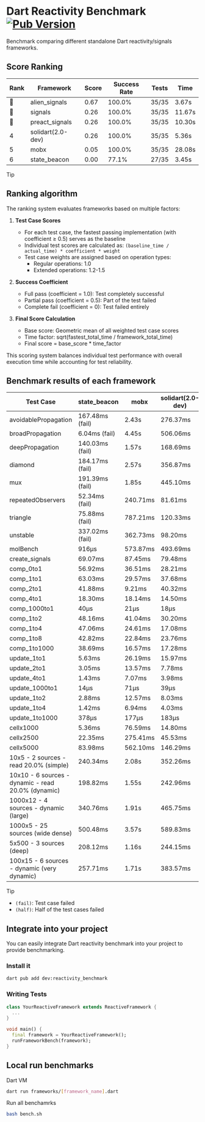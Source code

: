 # Dart Reactivity Benchmark [![Pub Version](https://img.shields.io/pub/v/reactivity_benchmark)](https://pub.dev/packages/reactivity_benchmark)

Benchmark comparing different standalone Dart reactivity/signals frameworks.

## Score Ranking

<!-- ranking start -->
| Rank | Framework | Score | Success Rate | Tests | Time |
|------|-----------|-------|--------------|-------|------|
| 🥇 | alien_signals | 0.67 | 100.0% | 35/35 | 3.67s |
| 🥈 | signals | 0.26 | 100.0% | 35/35 | 11.67s |
| 🥉 | preact_signals | 0.26 | 100.0% | 35/35 | 10.30s |
| 4 | solidart(2.0-dev) | 0.26 | 100.0% | 35/35 | 5.36s |
| 5 | mobx | 0.05 | 100.0% | 35/35 | 28.08s |
| 6 | state_beacon | 0.00 | 77.1% | 27/35 | 3.45s |

<!-- ranking end -->

> [!TIP]
> ## Ranking algorithm
>
> The ranking system evaluates frameworks based on multiple factors:
>
> 1. **Test Case Scores**
>    - For each test case, the fastest passing implementation (with coefficient ≥ 0.5) serves as the baseline
>    - Individual test scores are calculated as: `(baseline_time / actual_time) * coefficient * weight`
>    - Test case weights are assigned based on operation types:
>      - Regular operations: 1.0
>      - Extended operations: 1.2-1.5
>
> 2. **Success Coefficient**
>    - Full pass (coefficient = 1.0): Test completely successful
>    - Partial pass (coefficient = 0.5): Part of the test failed
>    - Complete fail (coefficient = 0): Test failed entirely
>
> 3. **Final Score Calculation**
>    - Base score: Geometric mean of all weighted test case scores
>    - Time factor: sqrt(fastest_total_time / framework_total_time)
>    - Final score = base_score * time_factor
>
> This scoring system balances individual test performance with overall execution time while accounting for test reliability.

## Benchmark results of each framework

<!-- test-case start -->
| Test Case | state_beacon | mobx | solidart(2.0-dev) | preact_signals | signals | alien_signals |
|---|---|---|---|---|---|---|
| avoidablePropagation | 167.48ms (fail) | 2.43s | 276.37ms | 198.49ms | 207.44ms | 185.71ms |
| broadPropagation | 6.04ms (fail) | 4.45s | 506.06ms | 496.50ms | 452.85ms | 345.65ms |
| deepPropagation | 140.03ms (fail) | 1.57s | 168.69ms | 177.05ms | 175.15ms | 125.64ms |
| diamond | 184.17ms (fail) | 2.57s | 356.87ms | 297.28ms | 279.43ms | 229.99ms |
| mux | 191.39ms (fail) | 1.85s | 445.10ms | 401.64ms | 451.19ms | 365.98ms |
| repeatedObservers | 52.34ms (fail) | 240.71ms | 81.61ms | 41.23ms | 44.57ms | 45.51ms |
| triangle | 75.88ms (fail) | 787.21ms | 120.33ms | 102.86ms | 101.52ms | 84.89ms |
| unstable | 337.02ms (fail) | 362.73ms | 98.20ms | 74.73ms | 79.11ms | 67.22ms |
| molBench | 916μs | 573.87ms | 493.69ms | 489.20ms | 485.91ms | 487.20ms |
| create_signals | 69.07ms | 87.45ms | 79.48ms | 5.29ms | 26.14ms | 26.89ms |
| comp_0to1 | 56.92ms | 36.51ms | 28.21ms | 17.54ms | 11.52ms | 8.81ms |
| comp_1to1 | 63.03ms | 29.57ms | 37.68ms | 13.38ms | 20.24ms | 4.16ms |
| comp_2to1 | 41.88ms | 9.21ms | 40.32ms | 12.63ms | 8.46ms | 2.33ms |
| comp_4to1 | 18.30ms | 18.14ms | 14.50ms | 14.50ms | 2.83ms | 7.51ms |
| comp_1000to1 | 40μs | 21μs | 18μs | 5μs | 8μs | 4μs |
| comp_1to2 | 48.16ms | 41.04ms | 30.20ms | 17.82ms | 14.37ms | 10.56ms |
| comp_1to4 | 47.06ms | 24.61ms | 17.08ms | 33.16ms | 7.05ms | 12.02ms |
| comp_1to8 | 42.82ms | 22.84ms | 23.76ms | 7.11ms | 6.74ms | 4.89ms |
| comp_1to1000 | 38.69ms | 16.57ms | 17.28ms | 4.69ms | 4.18ms | 3.47ms |
| update_1to1 | 5.63ms | 26.19ms | 15.97ms | 8.63ms | 8.90ms | 10.28ms |
| update_2to1 | 3.05ms | 13.57ms | 7.78ms | 4.32ms | 4.50ms | 2.71ms |
| update_4to1 | 1.43ms | 7.07ms | 3.98ms | 2.15ms | 2.24ms | 2.51ms |
| update_1000to1 | 14μs | 71μs | 39μs | 21μs | 22μs | 26μs |
| update_1to2 | 2.88ms | 12.57ms | 8.03ms | 4.63ms | 4.49ms | 5.07ms |
| update_1to4 | 1.42ms | 6.94ms | 4.03ms | 2.17ms | 2.24ms | 2.46ms |
| update_1to1000 | 378μs | 177μs | 183μs | 158μs | 42μs | 47μs |
| cellx1000 | 5.36ms | 76.59ms | 14.80ms | 9.90ms | 10.62ms | 7.16ms |
| cellx2500 | 22.35ms | 275.41ms | 45.53ms | 27.89ms | 31.97ms | 19.44ms |
| cellx5000 | 83.98ms | 562.10ms | 146.29ms | 78.11ms | 69.26ms | 53.79ms |
| 10x5 - 2 sources - read 20.0% (simple) | 240.34ms | 2.08s | 352.26ms | 438.36ms | 511.24ms | 226.93ms |
| 10x10 - 6 sources - dynamic - read 20.0% (dynamic) | 198.82ms | 1.55s | 242.96ms | 268.68ms | 279.91ms | 173.78ms |
| 1000x12 - 4 sources - dynamic (large) | 340.76ms | 1.91s | 465.75ms | 3.69s | 4.07s | 284.07ms |
| 1000x5 - 25 sources (wide dense) | 500.48ms | 3.57s | 589.83ms | 2.69s | 3.59s | 410.76ms |
| 5x500 - 3 sources (deep) | 208.12ms | 1.16s | 244.15ms | 228.68ms | 225.26ms | 188.86ms |
| 100x15 - 6 sources - dynamic (very dynamic) | 257.71ms | 1.71s | 383.57ms | 449.37ms | 483.61ms | 264.02ms |

<!-- test-case end -->

> [!TIP]
> - `(fail)`: Test case failed
> - `(half)`: Half of the test cases failed

## Integrate into your project

You can easily integrate Dart reactivity benchmark into your project to provide benchmarking.

### Install it

```bash
dart pub add dev:reactivity_benchmark
```

### Writing Tests

```dart
class YourReactiveFramework extends ReactiveFramework {
  ...
}

void main() {
  final framework = YourReactiveFramework();
  runFrameworkBench(framework);
}
```

## Local run benchmarks

Dart VM
```bash
dart run frameworks/[framework_name].dart
```

Run all benchamrks
```bash
bash bench.sh
```
